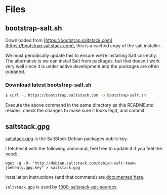 # Files

## bootstrap-salt.sh

Downloaded from [https://bootstrap.saltstack.com](https://bootstrap.saltstack.com), this is a cached
copy of the salt installer.

We must periodically update this to ensure we're installing Salt correctly.  The alternative is we can
install Salt from packages, but that doesn't work very well since it is under active development and
the packages are often outdated.

### Download latest bootstrap-salt.sh

```bash
$ curl -L https://bootstrap.saltstack.com -o bootstrap-salt.sh
```

Execute the above command in the same directory as this README.md resides, check the changes to
make sure it looks legit, and commit.

## saltstack.gpg

[saltstack.gpg](saltstack.gpg) is the SaltStack Debian packages public key.

I fetched it with the
following command, feel free to update it if you feel the need:

`wget -q -O- "http://debian.saltstack.com/debian-salt-team-joehealy.gpg.key" > saltstack.gpg`

Installation instructions (and that command) are [documented here](http://docs.saltstack.com/en/latest/topics/installation/debian.html).

`saltstack.gpg` is used by [1000-saltstack-apt-sources](../local/update/salt-master/1000-saltstack-apt-sources)
